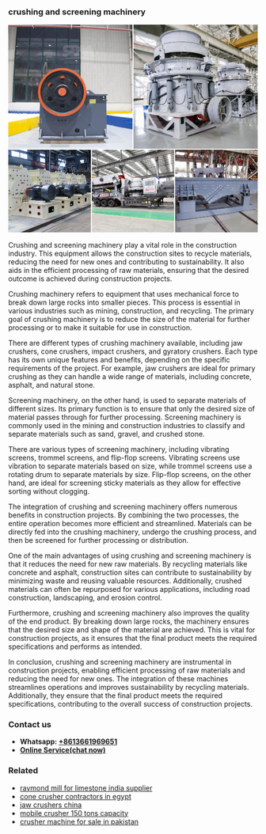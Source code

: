 <h3>crushing and screening machinery</h3><img src='1708589435.jpg' alt=''><p>Crushing and screening machinery play a vital role in the construction industry. This equipment allows the construction sites to recycle materials, reducing the need for new ones and contributing to sustainability. It also aids in the efficient processing of raw materials, ensuring that the desired outcome is achieved during construction projects.</p><p>Crushing machinery refers to equipment that uses mechanical force to break down large rocks into smaller pieces. This process is essential in various industries such as mining, construction, and recycling. The primary goal of crushing machinery is to reduce the size of the material for further processing or to make it suitable for use in construction.</p><p>There are different types of crushing machinery available, including jaw crushers, cone crushers, impact crushers, and gyratory crushers. Each type has its own unique features and benefits, depending on the specific requirements of the project. For example, jaw crushers are ideal for primary crushing as they can handle a wide range of materials, including concrete, asphalt, and natural stone.</p><p>Screening machinery, on the other hand, is used to separate materials of different sizes. Its primary function is to ensure that only the desired size of material passes through for further processing. Screening machinery is commonly used in the mining and construction industries to classify and separate materials such as sand, gravel, and crushed stone.</p><p>There are various types of screening machinery, including vibrating screens, trommel screens, and flip-flop screens. Vibrating screens use vibration to separate materials based on size, while trommel screens use a rotating drum to separate materials by size. Flip-flop screens, on the other hand, are ideal for screening sticky materials as they allow for effective sorting without clogging.</p><p>The integration of crushing and screening machinery offers numerous benefits in construction projects. By combining the two processes, the entire operation becomes more efficient and streamlined. Materials can be directly fed into the crushing machinery, undergo the crushing process, and then be screened for further processing or distribution.</p><p>One of the main advantages of using crushing and screening machinery is that it reduces the need for new raw materials. By recycling materials like concrete and asphalt, construction sites can contribute to sustainability by minimizing waste and reusing valuable resources. Additionally, crushed materials can often be repurposed for various applications, including road construction, landscaping, and erosion control.</p><p>Furthermore, crushing and screening machinery also improves the quality of the end product. By breaking down large rocks, the machinery ensures that the desired size and shape of the material are achieved. This is vital for construction projects, as it ensures that the final product meets the required specifications and performs as intended.</p><p>In conclusion, crushing and screening machinery are instrumental in construction projects, enabling efficient processing of raw materials and reducing the need for new ones. The integration of these machines streamlines operations and improves sustainability by recycling materials. Additionally, they ensure that the final product meets the required specifications, contributing to the overall success of construction projects.</p><h3>Contact us</h3><ul><li><strong>Whatsapp:&nbsp;<a href="https://wa.me/8613661969651">+8613661969651</a></strong></li><li><a href="https://swt.shibang-china.com/?git&amp;zhl&amp;crushing and screening machinery"><strong>Online Service(chat now)</strong></a></li></ul><h3>Related</h3><ul><li><a href='raymond mill for limestone india supplier.md'>raymond mill for limestone india supplier</a></li><li><a href='cone crusher contractors in egypt.md'>cone crusher contractors in egypt</a></li><li><a href='jaw crushers china.md'>jaw crushers china</a></li><li><a href='mobile crusher 150 tons capacity.md'>mobile crusher 150 tons capacity</a></li><li><a href='crusher machine for sale in pakistan.md'>crusher machine for sale in pakistan</a></li></ul>